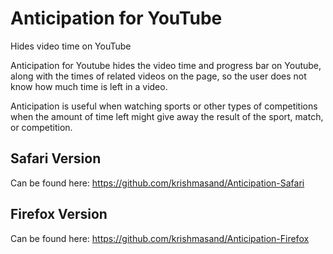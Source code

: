 Anticipation for YouTube
=============

Hides video time on YouTube

Anticipation for Youtube hides the video time and progress bar on Youtube, along with the times of related videos on the page, so the user does not know how much time is left in a video.

Anticipation is useful when watching sports or other types of competitions when the amount of time left might give away the result of the sport, match, or competition.


Safari Version
--------------

Can be found here: https://github.com/krishmasand/Anticipation-Safari

Firefox Version
---------------

Can be found here: https://github.com/krishmasand/Anticipation-Firefox